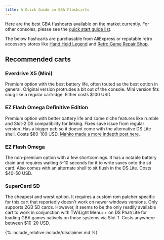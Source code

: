 ```yaml
---
title: A Quick Guide on GBA Flashcarts
---
```


Here are the best GBA flashcarts available on the market currently. For other consoles, please see the [quick start guide list](/r/flashcarts/wiki/index#wiki_quick_start_guides.3A).

The below flashcarts are purchasable from AliExpress or reputable retro accessory stores like [Hand Held Legend](https://handheldlegend.com) and [Retro Game Repair Shop](https://retrogamerepairshop.com).

## Recommended carts
### Everdrive X5 (Mini)
Premium option with the best battery life, often touted as the best option in general. Original version protrudes a bit out of the console. Mini version fits snug like a regular cartridge. Either costs $100 USD.

### EZ Flash Omega Definitive Edition
Premium option with better battery life and some niche features like rumble and Slot-2 DS compatibility for linking. Fixes save issue from regular version. Has a bigger pcb so it doesnt come with the alternative DS Lite shell. Costs $80-100 USD. [Mahko made a more indepth post here](https://www.reddit.com/r/Gameboy/comments/kv9y87/after_playing_with_the_new_ezflash_omega/).

### EZ Flash Omega
The non-premium option with a few shortcomings. It has a notable battery drain and requires waiting 5-10 seconds for it to write saves onto the sd card. Also comes with an alternate shell to sit flush in the DS Lite. Costs $40-50 USD.

### SuperCard SD
The cheapest and worst option. It requires a custom rom patcher specific for this cart that reportedly doesn't work on newer windows versions. Only supports 2GB SD cards. However, it seems to be the only readily available cart to work in conjunction with TWiLight Menu++ on DS Phat/Lite for loading GBA games natively on those systems via Slot-1. Costs anywhere between $10-20 USD.

{% include_relative include/disclaimer.md %}
